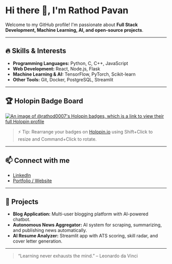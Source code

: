 # Hi there 👋, I'm Rathod Pavan

Welcome to my GitHub profile! I'm passionate about **Full Stack Development, Machine Learning, AI, and open-source projects**.  

---

## 🔥 Skills & Interests
- **Programming Languages:** Python, C, C++, JavaScript  
- **Web Development:** React, Node.js, Flask  
- **Machine Learning & AI:** TensorFlow, PyTorch, Scikit-learn  
- **Other Tools:** Git, Docker, PostgreSQL, Streamlit  

---

## 🏆 Holopin Badge Board

[![An image of @rathod0007's Holopin badges, which is a link to view their full Holopin profile](https://holopin.me/rathod0007)](https://holopin.io/@rathod0007)

> ⚡ Tip: Rearrange your badges on [Holopin.io](https://holopin.io/@rathod0007) using Shift+Click to resize and Command+Click to rotate.

---

## 📫 Connect with me
- [LinkedIn](https://www.linkedin.com/in/rathod0007/)  
- [Portfolio / Website](#)  

---

## 📂 Projects
- **Blog Application:** Multi-user blogging platform with AI-powered chatbot.  
- **Autonomous News Aggregator:** AI system for scraping, summarizing, and publishing news automatically.  
- **AI Resume Analyzer:** Streamlit app with ATS scoring, skill radar, and cover letter generation.  

---

> “Learning never exhausts the mind.” – Leonardo da Vinci

